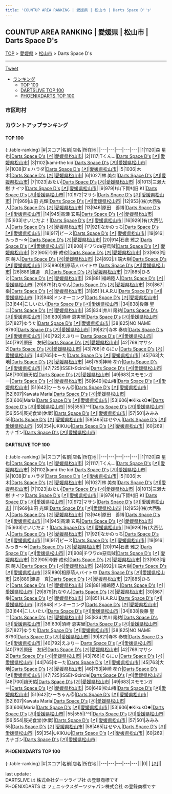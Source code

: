 ```yaml
---
title: 'COUNTUP AREA RANKING | 愛媛県 | 松山市 | Darts Space D''s'
---
```

## COUNTUP AREA RANKING | 愛媛県 | 松山市 | Darts Space D's

[TOP](/darts/rank/) > [愛媛県](/darts/rank/愛媛県/) > [松山市](/darts/rank/愛媛県/松山市/) > Darts Space D's

___

<a href="https://twitter.com/share?ref_src=twsrc%5Etfw" data-text="COUNTUP AREA RANKING | 愛媛県松山市Darts Space D's" class="twitter-share-button" data-hashtags="DARTSLIVE,PHOENIXDARTS,darts,ダーツ" data-show-count="false">Tweet</a>

* [ランキング](#カウントアップランキング)
    * [TOP 100](#top-100)
    * [DARTSLIVE TOP 100](#dartslive-top-100)
    * [PHOENIXDARTS TOP 100](#phoenixdarts-top-100)

### 市区町村

<ul>

</ul>

### カウントアップランキング

#### TOP 100



{:.table-ranking}
|#|スコア|名前|店名|所在地|
|---|---|---|---|---|
|1|1120|<span class="rank-name-dl">森 星也</span>|<a href="/darts/rank/shops/d53e66d15d148c930d9b047a20a7ba1e.html">Darts Space D's</a> <a href="https://search.dartslive.com/jp/shop/d53e66d15d148c930d9b047a20a7ba1e">[↗]</a>|<a href="/darts/rank/愛媛県/松山市">愛媛県松山市</a>|
|2|1117|<span class="rank-name-dl">Tくん...</span>|<a href="/darts/rank/shops/d53e66d15d148c930d9b047a20a7ba1e.html">Darts Space D's</a> <a href="https://search.dartslive.com/jp/shop/d53e66d15d148c930d9b047a20a7ba1e">[↗]</a>|<a href="/darts/rank/愛媛県/松山市">愛媛県松山市</a>|
|3|1102|<span class="rank-name-dl">kami-the kid</span>|<a href="/darts/rank/shops/d53e66d15d148c930d9b047a20a7ba1e.html">Darts Space D's</a> <a href="https://search.dartslive.com/jp/shop/d53e66d15d148c930d9b047a20a7ba1e">[↗]</a>|<a href="/darts/rank/愛媛県/松山市">愛媛県松山市</a>|
|4|1038|<span class="rank-name-dl">D&#x27;s ハラダ</span>|<a href="/darts/rank/shops/d53e66d15d148c930d9b047a20a7ba1e.html">Darts Space D's</a> <a href="https://search.dartslive.com/jp/shop/d53e66d15d148c930d9b047a20a7ba1e">[↗]</a>|<a href="/darts/rank/愛媛県/松山市">愛媛県松山市</a>|
|5|1036|<span class="rank-name-dl">木　　木</span>|<a href="/darts/rank/shops/d53e66d15d148c930d9b047a20a7ba1e.html">Darts Space D's</a> <a href="https://search.dartslive.com/jp/shop/d53e66d15d148c930d9b047a20a7ba1e">[↗]</a>|<a href="/darts/rank/愛媛県/松山市">愛媛県松山市</a>|
|6|1027|<span class="rank-name-dl">林 美奈</span>|<a href="/darts/rank/shops/d53e66d15d148c930d9b047a20a7ba1e.html">Darts Space D's</a> <a href="https://search.dartslive.com/jp/shop/d53e66d15d148c930d9b047a20a7ba1e">[↗]</a>|<a href="/darts/rank/愛媛県/松山市">愛媛県松山市</a>|
|7|1023|<span class="rank-name-dl">おたい</span>|<a href="/darts/rank/shops/d53e66d15d148c930d9b047a20a7ba1e.html">Darts Space D's</a> <a href="https://search.dartslive.com/jp/shop/d53e66d15d148c930d9b047a20a7ba1e">[↗]</a>|<a href="/darts/rank/愛媛県/松山市">愛媛県松山市</a>|
|8|1013|<span class="rank-name-dl">三瀬大樹 ナイツ</span>|<a href="/darts/rank/shops/d53e66d15d148c930d9b047a20a7ba1e.html">Darts Space D's</a> <a href="https://search.dartslive.com/jp/shop/d53e66d15d148c930d9b047a20a7ba1e">[↗]</a>|<a href="/darts/rank/愛媛県/松山市">愛媛県松山市</a>|
|9|979|<span class="rank-name-dl">‡山下賢‡(旧:K)</span>|<a href="/darts/rank/shops/d53e66d15d148c930d9b047a20a7ba1e.html">Darts Space D's</a> <a href="https://search.dartslive.com/jp/shop/d53e66d15d148c930d9b047a20a7ba1e">[↗]</a>|<a href="/darts/rank/愛媛県/松山市">愛媛県松山市</a>|
|10|972|<span class="rank-name-dl">マサシ</span>|<a href="/darts/rank/shops/d53e66d15d148c930d9b047a20a7ba1e.html">Darts Space D's</a> <a href="https://search.dartslive.com/jp/shop/d53e66d15d148c930d9b047a20a7ba1e">[↗]</a>|<a href="/darts/rank/愛媛県/松山市">愛媛県松山市</a>|
|11|969|<span class="rank-name-dl">山田 光輝</span>|<a href="/darts/rank/shops/d53e66d15d148c930d9b047a20a7ba1e.html">Darts Space D's</a> <a href="https://search.dartslive.com/jp/shop/d53e66d15d148c930d9b047a20a7ba1e">[↗]</a>|<a href="/darts/rank/愛媛県/松山市">愛媛県松山市</a>|
|12|953|<span class="rank-name-dl">(株)大西弘人</span>|<a href="/darts/rank/shops/d53e66d15d148c930d9b047a20a7ba1e.html">Darts Space D's</a> <a href="https://search.dartslive.com/jp/shop/d53e66d15d148c930d9b047a20a7ba1e">[↗]</a>|<a href="/darts/rank/愛媛県/松山市">愛媛県松山市</a>|
|13|946|<span class="rank-name-dl">原田　善博</span>|<a href="/darts/rank/shops/d53e66d15d148c930d9b047a20a7ba1e.html">Darts Space D's</a> <a href="https://search.dartslive.com/jp/shop/d53e66d15d148c930d9b047a20a7ba1e">[↗]</a>|<a href="/darts/rank/愛媛県/松山市">愛媛県松山市</a>|
|14|945|<span class="rank-name-dl">高瀬 玄馬</span>|<a href="/darts/rank/shops/d53e66d15d148c930d9b047a20a7ba1e.html">Darts Space D's</a> <a href="https://search.dartslive.com/jp/shop/d53e66d15d148c930d9b047a20a7ba1e">[↗]</a>|<a href="/darts/rank/愛媛県/松山市">愛媛県松山市</a>|
|15|933|<span class="rank-name-dl">せいじだよ！</span>|<a href="/darts/rank/shops/d53e66d15d148c930d9b047a20a7ba1e.html">Darts Space D's</a> <a href="https://search.dartslive.com/jp/shop/d53e66d15d148c930d9b047a20a7ba1e">[↗]</a>|<a href="/darts/rank/愛媛県/松山市">愛媛県松山市</a>|
|16|929|<span class="rank-name-dl">(有)大西弘人</span>|<a href="/darts/rank/shops/d53e66d15d148c930d9b047a20a7ba1e.html">Darts Space D's</a> <a href="https://search.dartslive.com/jp/shop/d53e66d15d148c930d9b047a20a7ba1e">[↗]</a>|<a href="/darts/rank/愛媛県/松山市">愛媛県松山市</a>|
|17|921|<span class="rank-name-dl">なかのっち</span>|<a href="/darts/rank/shops/d53e66d15d148c930d9b047a20a7ba1e.html">Darts Space D's</a> <a href="https://search.dartslive.com/jp/shop/d53e66d15d148c930d9b047a20a7ba1e">[↗]</a>|<a href="/darts/rank/愛媛県/松山市">愛媛県松山市</a>|
|18|917|<span class="rank-name-dl">ピース</span>|<a href="/darts/rank/shops/d53e66d15d148c930d9b047a20a7ba1e.html">Darts Space D's</a> <a href="https://search.dartslive.com/jp/shop/d53e66d15d148c930d9b047a20a7ba1e">[↗]</a>|<a href="/darts/rank/愛媛県/松山市">愛媛県松山市</a>|
|19|916|<span class="rank-name-dl">みっき〜☆</span>|<a href="/darts/rank/shops/d53e66d15d148c930d9b047a20a7ba1e.html">Darts Space D's</a> <a href="https://search.dartslive.com/jp/shop/d53e66d15d148c930d9b047a20a7ba1e">[↗]</a>|<a href="/darts/rank/愛媛県/松山市">愛媛県松山市</a>|
|20|914|<span class="rank-name-dl">石倉 雅之</span>|<a href="/darts/rank/shops/d53e66d15d148c930d9b047a20a7ba1e.html">Darts Space D's</a> <a href="https://search.dartslive.com/jp/shop/d53e66d15d148c930d9b047a20a7ba1e">[↗]</a>|<a href="/darts/rank/愛媛県/松山市">愛媛県松山市</a>|
|21|908|<span class="rank-name-dl">チワワde惡烏賊</span>|<a href="/darts/rank/shops/d53e66d15d148c930d9b047a20a7ba1e.html">Darts Space D's</a> <a href="https://search.dartslive.com/jp/shop/d53e66d15d148c930d9b047a20a7ba1e">[↗]</a>|<a href="/darts/rank/愛媛県/松山市">愛媛県松山市</a>|
|22|905|<span class="rank-name-dl">今野 成也</span>|<a href="/darts/rank/shops/d53e66d15d148c930d9b047a20a7ba1e.html">Darts Space D's</a> <a href="https://search.dartslive.com/jp/shop/d53e66d15d148c930d9b047a20a7ba1e">[↗]</a>|<a href="/darts/rank/愛媛県/松山市">愛媛県松山市</a>|
|23|903|<span class="rank-name-dl">相原 萌人</span>|<a href="/darts/rank/shops/d53e66d15d148c930d9b047a20a7ba1e.html">Darts Space D's</a> <a href="https://search.dartslive.com/jp/shop/d53e66d15d148c930d9b047a20a7ba1e">[↗]</a>|<a href="/darts/rank/愛媛県/松山市">愛媛県松山市</a>|
|24|892|<span class="rank-name-dl">川端大樹</span>|<a href="/darts/rank/shops/d53e66d15d148c930d9b047a20a7ba1e.html">Darts Space D's</a> <a href="https://search.dartslive.com/jp/shop/d53e66d15d148c930d9b047a20a7ba1e">[↗]</a>|<a href="/darts/rank/愛媛県/松山市">愛媛県松山市</a>|
|25|890|<span class="rank-name-dl">相原萌人バイト中</span>|<a href="/darts/rank/shops/d53e66d15d148c930d9b047a20a7ba1e.html">Darts Space D's</a> <a href="https://search.dartslive.com/jp/shop/d53e66d15d148c930d9b047a20a7ba1e">[↗]</a>|<a href="/darts/rank/愛媛県/松山市">愛媛県松山市</a>|
|26|889|<span class="rank-name-dl">渡邉　真</span>|<a href="/darts/rank/shops/d53e66d15d148c930d9b047a20a7ba1e.html">Darts Space D's</a> <a href="https://search.dartslive.com/jp/shop/d53e66d15d148c930d9b047a20a7ba1e">[↗]</a>|<a href="/darts/rank/愛媛県/松山市">愛媛県松山市</a>|
|27|885|<span class="rank-name-dl">ひろと</span>|<a href="/darts/rank/shops/d53e66d15d148c930d9b047a20a7ba1e.html">Darts Space D's</a> <a href="https://search.dartslive.com/jp/shop/d53e66d15d148c930d9b047a20a7ba1e">[↗]</a>|<a href="/darts/rank/愛媛県/松山市">愛媛県松山市</a>|
|28|881|<span class="rank-name-dl">福嶋陸人</span>|<a href="/darts/rank/shops/d53e66d15d148c930d9b047a20a7ba1e.html">Darts Space D's</a> <a href="https://search.dartslive.com/jp/shop/d53e66d15d148c930d9b047a20a7ba1e">[↗]</a>|<a href="/darts/rank/愛媛県/松山市">愛媛県松山市</a>|
|29|879|<span class="rank-name-dl">れなやん</span>|<a href="/darts/rank/shops/d53e66d15d148c930d9b047a20a7ba1e.html">Darts Space D's</a> <a href="https://search.dartslive.com/jp/shop/d53e66d15d148c930d9b047a20a7ba1e">[↗]</a>|<a href="/darts/rank/愛媛県/松山市">愛媛県松山市</a>|
|30|867|<span class="rank-name-dl">樂</span>|<a href="/darts/rank/shops/d53e66d15d148c930d9b047a20a7ba1e.html">Darts Space D's</a> <a href="https://search.dartslive.com/jp/shop/d53e66d15d148c930d9b047a20a7ba1e">[↗]</a>|<a href="/darts/rank/愛媛県/松山市">愛媛県松山市</a>|
|31|851|<span class="rank-name-dl">H.A.R.U</span>|<a href="/darts/rank/shops/d53e66d15d148c930d9b047a20a7ba1e.html">Darts Space D's</a> <a href="https://search.dartslive.com/jp/shop/d53e66d15d148c930d9b047a20a7ba1e">[↗]</a>|<a href="/darts/rank/愛媛県/松山市">愛媛県松山市</a>|
|32|848|<span class="rank-name-dl">ドンキーコング</span>|<a href="/darts/rank/shops/d53e66d15d148c930d9b047a20a7ba1e.html">Darts Space D's</a> <a href="https://search.dartslive.com/jp/shop/d53e66d15d148c930d9b047a20a7ba1e">[↗]</a>|<a href="/darts/rank/愛媛県/松山市">愛媛県松山市</a>|
|33|844|<span class="rank-name-dl">こしいたい</span>|<a href="/darts/rank/shops/d53e66d15d148c930d9b047a20a7ba1e.html">Darts Space D's</a> <a href="https://search.dartslive.com/jp/shop/d53e66d15d148c930d9b047a20a7ba1e">[↗]</a>|<a href="/darts/rank/愛媛県/松山市">愛媛県松山市</a>|
|34|838|<span class="rank-name-dl">後藤 聖二</span>|<a href="/darts/rank/shops/d53e66d15d148c930d9b047a20a7ba1e.html">Darts Space D's</a> <a href="https://search.dartslive.com/jp/shop/d53e66d15d148c930d9b047a20a7ba1e">[↗]</a>|<a href="/darts/rank/愛媛県/松山市">愛媛県松山市</a>|
|35|834|<span class="rank-name-dl">井川 隆祐</span>|<a href="/darts/rank/shops/d53e66d15d148c930d9b047a20a7ba1e.html">Darts Space D's</a> <a href="https://search.dartslive.com/jp/shop/d53e66d15d148c930d9b047a20a7ba1e">[↗]</a>|<a href="/darts/rank/愛媛県/松山市">愛媛県松山市</a>|
|36|830|<span class="rank-name-dl">須﨑 恵実里</span>|<a href="/darts/rank/shops/d53e66d15d148c930d9b047a20a7ba1e.html">Darts Space D's</a> <a href="https://search.dartslive.com/jp/shop/d53e66d15d148c930d9b047a20a7ba1e">[↗]</a>|<a href="/darts/rank/愛媛県/松山市">愛媛県松山市</a>|
|37|827|<span class="rank-name-dl">ゆうた</span>|<a href="/darts/rank/shops/d53e66d15d148c930d9b047a20a7ba1e.html">Darts Space D's</a> <a href="https://search.dartslive.com/jp/shop/d53e66d15d148c930d9b047a20a7ba1e">[↗]</a>|<a href="/darts/rank/愛媛県/松山市">愛媛県松山市</a>|
|38|825|<span class="rank-name-dl">NO NAME 8790</span>|<a href="/darts/rank/shops/d53e66d15d148c930d9b047a20a7ba1e.html">Darts Space D's</a> <a href="https://search.dartslive.com/jp/shop/d53e66d15d148c930d9b047a20a7ba1e">[↗]</a>|<a href="/darts/rank/愛媛県/松山市">愛媛県松山市</a>|
|39|821|<span class="rank-name-dl">寺本 奏琉</span>|<a href="/darts/rank/shops/d53e66d15d148c930d9b047a20a7ba1e.html">Darts Space D's</a> <a href="https://search.dartslive.com/jp/shop/d53e66d15d148c930d9b047a20a7ba1e">[↗]</a>|<a href="/darts/rank/愛媛県/松山市">愛媛県松山市</a>|
|40|792|<span class="rank-name-dl">えぶりー</span>|<a href="/darts/rank/shops/d53e66d15d148c930d9b047a20a7ba1e.html">Darts Space D's</a> <a href="https://search.dartslive.com/jp/shop/d53e66d15d148c930d9b047a20a7ba1e">[↗]</a>|<a href="/darts/rank/愛媛県/松山市">愛媛県松山市</a>|
|40|792|<span class="rank-name-dl">原田　友紀</span>|<a href="/darts/rank/shops/d53e66d15d148c930d9b047a20a7ba1e.html">Darts Space D's</a> <a href="https://search.dartslive.com/jp/shop/d53e66d15d148c930d9b047a20a7ba1e">[↗]</a>|<a href="/darts/rank/愛媛県/松山市">愛媛県松山市</a>|
|42|769|<span class="rank-name-dl">マサシ2</span>|<a href="/darts/rank/shops/d53e66d15d148c930d9b047a20a7ba1e.html">Darts Space D's</a> <a href="https://search.dartslive.com/jp/shop/d53e66d15d148c930d9b047a20a7ba1e">[↗]</a>|<a href="/darts/rank/愛媛県/松山市">愛媛県松山市</a>|
|43|766|<span class="rank-name-dl">そらにぃ</span>|<a href="/darts/rank/shops/d53e66d15d148c930d9b047a20a7ba1e.html">Darts Space D's</a> <a href="https://search.dartslive.com/jp/shop/d53e66d15d148c930d9b047a20a7ba1e">[↗]</a>|<a href="/darts/rank/愛媛県/松山市">愛媛県松山市</a>|
|44|765|<span class="rank-name-dl">ゆーた</span>|<a href="/darts/rank/shops/d53e66d15d148c930d9b047a20a7ba1e.html">Darts Space D's</a> <a href="https://search.dartslive.com/jp/shop/d53e66d15d148c930d9b047a20a7ba1e">[↗]</a>|<a href="/darts/rank/愛媛県/松山市">愛媛県松山市</a>|
|45|763|<span class="rank-name-dl">大地</span>|<a href="/darts/rank/shops/d53e66d15d148c930d9b047a20a7ba1e.html">Darts Space D's</a> <a href="https://search.dartslive.com/jp/shop/d53e66d15d148c930d9b047a20a7ba1e">[↗]</a>|<a href="/darts/rank/愛媛県/松山市">愛媛県松山市</a>|
|46|753|<span class="rank-name-dl">神崎 孝介</span>|<a href="/darts/rank/shops/d53e66d15d148c930d9b047a20a7ba1e.html">Darts Space D's</a> <a href="https://search.dartslive.com/jp/shop/d53e66d15d148c930d9b047a20a7ba1e">[↗]</a>|<a href="/darts/rank/愛媛県/松山市">愛媛県松山市</a>|
|47|725|<span class="rank-name-dl">ISSEI×9circle</span>|<a href="/darts/rank/shops/d53e66d15d148c930d9b047a20a7ba1e.html">Darts Space D's</a> <a href="https://search.dartslive.com/jp/shop/d53e66d15d148c930d9b047a20a7ba1e">[↗]</a>|<a href="/darts/rank/愛媛県/松山市">愛媛県松山市</a>|
|48|700|<span class="rank-name-dl">趙天佑</span>|<a href="/darts/rank/shops/d53e66d15d148c930d9b047a20a7ba1e.html">Darts Space D's</a> <a href="https://search.dartslive.com/jp/shop/d53e66d15d148c930d9b047a20a7ba1e">[↗]</a>|<a href="/darts/rank/愛媛県/松山市">愛媛県松山市</a>|
|49|683|<span class="rank-name-dl">スモモンガー</span>|<a href="/darts/rank/shops/d53e66d15d148c930d9b047a20a7ba1e.html">Darts Space D's</a> <a href="https://search.dartslive.com/jp/shop/d53e66d15d148c930d9b047a20a7ba1e">[↗]</a>|<a href="/darts/rank/愛媛県/松山市">愛媛県松山市</a>|
|50|649|<span class="rank-name-dl">松山椿</span>|<a href="/darts/rank/shops/d53e66d15d148c930d9b047a20a7ba1e.html">Darts Space D's</a> <a href="https://search.dartslive.com/jp/shop/d53e66d15d148c930d9b047a20a7ba1e">[↗]</a>|<a href="/darts/rank/愛媛県/松山市">愛媛県松山市</a>|
|51|642|<span class="rank-name-dl">ひーちゃん@</span>|<a href="/darts/rank/shops/d53e66d15d148c930d9b047a20a7ba1e.html">Darts Space D's</a> <a href="https://search.dartslive.com/jp/shop/d53e66d15d148c930d9b047a20a7ba1e">[↗]</a>|<a href="/darts/rank/愛媛県/松山市">愛媛県松山市</a>|
|52|607|<span class="rank-name-dl">Kawata Maria</span>|<a href="/darts/rank/shops/d53e66d15d148c930d9b047a20a7ba1e.html">Darts Space D's</a> <a href="https://search.dartslive.com/jp/shop/d53e66d15d148c930d9b047a20a7ba1e">[↗]</a>|<a href="/darts/rank/愛媛県/松山市">愛媛県松山市</a>|
|53|606|<span class="rank-name-dl">Maria</span>|<a href="/darts/rank/shops/d53e66d15d148c930d9b047a20a7ba1e.html">Darts Space D's</a> <a href="https://search.dartslive.com/jp/shop/d53e66d15d148c930d9b047a20a7ba1e">[↗]</a>|<a href="/darts/rank/愛媛県/松山市">愛媛県松山市</a>|
|53|606|<span class="rank-name-dl">✹KikukO✹</span>|<a href="/darts/rank/shops/d53e66d15d148c930d9b047a20a7ba1e.html">Darts Space D's</a> <a href="https://search.dartslive.com/jp/shop/d53e66d15d148c930d9b047a20a7ba1e">[↗]</a>|<a href="/darts/rank/愛媛県/松山市">愛媛県松山市</a>|
|55|555|<span class="rank-name-dl">(*^^*)</span>|<a href="/darts/rank/shops/d53e66d15d148c930d9b047a20a7ba1e.html">Darts Space D's</a> <a href="https://search.dartslive.com/jp/shop/d53e66d15d148c930d9b047a20a7ba1e">[↗]</a>|<a href="/darts/rank/愛媛県/松山市">愛媛県松山市</a>|
|56|554|<span class="rank-name-dl">辰光食堂(休業)</span>|<a href="/darts/rank/shops/d53e66d15d148c930d9b047a20a7ba1e.html">Darts Space D's</a> <a href="https://search.dartslive.com/jp/shop/d53e66d15d148c930d9b047a20a7ba1e">[↗]</a>|<a href="/darts/rank/愛媛県/松山市">愛媛県松山市</a>|
|57|501|<span class="rank-name-dl">みみみ55</span>|<a href="/darts/rank/shops/d53e66d15d148c930d9b047a20a7ba1e.html">Darts Space D's</a> <a href="https://search.dartslive.com/jp/shop/d53e66d15d148c930d9b047a20a7ba1e">[↗]</a>|<a href="/darts/rank/愛媛県/松山市">愛媛県松山市</a>|
|58|465|<span class="rank-name-dl">はせやん</span>|<a href="/darts/rank/shops/d53e66d15d148c930d9b047a20a7ba1e.html">Darts Space D's</a> <a href="https://search.dartslive.com/jp/shop/d53e66d15d148c930d9b047a20a7ba1e">[↗]</a>|<a href="/darts/rank/愛媛県/松山市">愛媛県松山市</a>|
|59|354|<span class="rank-name-dl">ψKIKᑌψ</span>|<a href="/darts/rank/shops/d53e66d15d148c930d9b047a20a7ba1e.html">Darts Space D's</a> <a href="https://search.dartslive.com/jp/shop/d53e66d15d148c930d9b047a20a7ba1e">[↗]</a>|<a href="/darts/rank/愛媛県/松山市">愛媛県松山市</a>|
|60|269|<span class="rank-name-dl">カナゴン</span>|<a href="/darts/rank/shops/d53e66d15d148c930d9b047a20a7ba1e.html">Darts Space D's</a> <a href="https://search.dartslive.com/jp/shop/d53e66d15d148c930d9b047a20a7ba1e">[↗]</a>|<a href="/darts/rank/愛媛県/松山市">愛媛県松山市</a>|


#### DARTSLIVE TOP 100



{:.table-ranking}
|#|スコア|名前|店名|所在地|
|---|---|---|---|---|
|1|1120|<span class="rank-name-dl">森 星也</span>|<a href="/darts/rank/shops/d53e66d15d148c930d9b047a20a7ba1e.html">Darts Space D's</a> <a href="https://search.dartslive.com/jp/shop/d53e66d15d148c930d9b047a20a7ba1e">[↗]</a>|<a href="/darts/rank/愛媛県/松山市">愛媛県松山市</a>|
|2|1117|<span class="rank-name-dl">Tくん...</span>|<a href="/darts/rank/shops/d53e66d15d148c930d9b047a20a7ba1e.html">Darts Space D's</a> <a href="https://search.dartslive.com/jp/shop/d53e66d15d148c930d9b047a20a7ba1e">[↗]</a>|<a href="/darts/rank/愛媛県/松山市">愛媛県松山市</a>|
|3|1102|<span class="rank-name-dl">kami-the kid</span>|<a href="/darts/rank/shops/d53e66d15d148c930d9b047a20a7ba1e.html">Darts Space D's</a> <a href="https://search.dartslive.com/jp/shop/d53e66d15d148c930d9b047a20a7ba1e">[↗]</a>|<a href="/darts/rank/愛媛県/松山市">愛媛県松山市</a>|
|4|1038|<span class="rank-name-dl">D&#x27;s ハラダ</span>|<a href="/darts/rank/shops/d53e66d15d148c930d9b047a20a7ba1e.html">Darts Space D's</a> <a href="https://search.dartslive.com/jp/shop/d53e66d15d148c930d9b047a20a7ba1e">[↗]</a>|<a href="/darts/rank/愛媛県/松山市">愛媛県松山市</a>|
|5|1036|<span class="rank-name-dl">木　　木</span>|<a href="/darts/rank/shops/d53e66d15d148c930d9b047a20a7ba1e.html">Darts Space D's</a> <a href="https://search.dartslive.com/jp/shop/d53e66d15d148c930d9b047a20a7ba1e">[↗]</a>|<a href="/darts/rank/愛媛県/松山市">愛媛県松山市</a>|
|6|1027|<span class="rank-name-dl">林 美奈</span>|<a href="/darts/rank/shops/d53e66d15d148c930d9b047a20a7ba1e.html">Darts Space D's</a> <a href="https://search.dartslive.com/jp/shop/d53e66d15d148c930d9b047a20a7ba1e">[↗]</a>|<a href="/darts/rank/愛媛県/松山市">愛媛県松山市</a>|
|7|1023|<span class="rank-name-dl">おたい</span>|<a href="/darts/rank/shops/d53e66d15d148c930d9b047a20a7ba1e.html">Darts Space D's</a> <a href="https://search.dartslive.com/jp/shop/d53e66d15d148c930d9b047a20a7ba1e">[↗]</a>|<a href="/darts/rank/愛媛県/松山市">愛媛県松山市</a>|
|8|1013|<span class="rank-name-dl">三瀬大樹 ナイツ</span>|<a href="/darts/rank/shops/d53e66d15d148c930d9b047a20a7ba1e.html">Darts Space D's</a> <a href="https://search.dartslive.com/jp/shop/d53e66d15d148c930d9b047a20a7ba1e">[↗]</a>|<a href="/darts/rank/愛媛県/松山市">愛媛県松山市</a>|
|9|979|<span class="rank-name-dl">‡山下賢‡(旧:K)</span>|<a href="/darts/rank/shops/d53e66d15d148c930d9b047a20a7ba1e.html">Darts Space D's</a> <a href="https://search.dartslive.com/jp/shop/d53e66d15d148c930d9b047a20a7ba1e">[↗]</a>|<a href="/darts/rank/愛媛県/松山市">愛媛県松山市</a>|
|10|972|<span class="rank-name-dl">マサシ</span>|<a href="/darts/rank/shops/d53e66d15d148c930d9b047a20a7ba1e.html">Darts Space D's</a> <a href="https://search.dartslive.com/jp/shop/d53e66d15d148c930d9b047a20a7ba1e">[↗]</a>|<a href="/darts/rank/愛媛県/松山市">愛媛県松山市</a>|
|11|969|<span class="rank-name-dl">山田 光輝</span>|<a href="/darts/rank/shops/d53e66d15d148c930d9b047a20a7ba1e.html">Darts Space D's</a> <a href="https://search.dartslive.com/jp/shop/d53e66d15d148c930d9b047a20a7ba1e">[↗]</a>|<a href="/darts/rank/愛媛県/松山市">愛媛県松山市</a>|
|12|953|<span class="rank-name-dl">(株)大西弘人</span>|<a href="/darts/rank/shops/d53e66d15d148c930d9b047a20a7ba1e.html">Darts Space D's</a> <a href="https://search.dartslive.com/jp/shop/d53e66d15d148c930d9b047a20a7ba1e">[↗]</a>|<a href="/darts/rank/愛媛県/松山市">愛媛県松山市</a>|
|13|946|<span class="rank-name-dl">原田　善博</span>|<a href="/darts/rank/shops/d53e66d15d148c930d9b047a20a7ba1e.html">Darts Space D's</a> <a href="https://search.dartslive.com/jp/shop/d53e66d15d148c930d9b047a20a7ba1e">[↗]</a>|<a href="/darts/rank/愛媛県/松山市">愛媛県松山市</a>|
|14|945|<span class="rank-name-dl">高瀬 玄馬</span>|<a href="/darts/rank/shops/d53e66d15d148c930d9b047a20a7ba1e.html">Darts Space D's</a> <a href="https://search.dartslive.com/jp/shop/d53e66d15d148c930d9b047a20a7ba1e">[↗]</a>|<a href="/darts/rank/愛媛県/松山市">愛媛県松山市</a>|
|15|933|<span class="rank-name-dl">せいじだよ！</span>|<a href="/darts/rank/shops/d53e66d15d148c930d9b047a20a7ba1e.html">Darts Space D's</a> <a href="https://search.dartslive.com/jp/shop/d53e66d15d148c930d9b047a20a7ba1e">[↗]</a>|<a href="/darts/rank/愛媛県/松山市">愛媛県松山市</a>|
|16|929|<span class="rank-name-dl">(有)大西弘人</span>|<a href="/darts/rank/shops/d53e66d15d148c930d9b047a20a7ba1e.html">Darts Space D's</a> <a href="https://search.dartslive.com/jp/shop/d53e66d15d148c930d9b047a20a7ba1e">[↗]</a>|<a href="/darts/rank/愛媛県/松山市">愛媛県松山市</a>|
|17|921|<span class="rank-name-dl">なかのっち</span>|<a href="/darts/rank/shops/d53e66d15d148c930d9b047a20a7ba1e.html">Darts Space D's</a> <a href="https://search.dartslive.com/jp/shop/d53e66d15d148c930d9b047a20a7ba1e">[↗]</a>|<a href="/darts/rank/愛媛県/松山市">愛媛県松山市</a>|
|18|917|<span class="rank-name-dl">ピース</span>|<a href="/darts/rank/shops/d53e66d15d148c930d9b047a20a7ba1e.html">Darts Space D's</a> <a href="https://search.dartslive.com/jp/shop/d53e66d15d148c930d9b047a20a7ba1e">[↗]</a>|<a href="/darts/rank/愛媛県/松山市">愛媛県松山市</a>|
|19|916|<span class="rank-name-dl">みっき〜☆</span>|<a href="/darts/rank/shops/d53e66d15d148c930d9b047a20a7ba1e.html">Darts Space D's</a> <a href="https://search.dartslive.com/jp/shop/d53e66d15d148c930d9b047a20a7ba1e">[↗]</a>|<a href="/darts/rank/愛媛県/松山市">愛媛県松山市</a>|
|20|914|<span class="rank-name-dl">石倉 雅之</span>|<a href="/darts/rank/shops/d53e66d15d148c930d9b047a20a7ba1e.html">Darts Space D's</a> <a href="https://search.dartslive.com/jp/shop/d53e66d15d148c930d9b047a20a7ba1e">[↗]</a>|<a href="/darts/rank/愛媛県/松山市">愛媛県松山市</a>|
|21|908|<span class="rank-name-dl">チワワde惡烏賊</span>|<a href="/darts/rank/shops/d53e66d15d148c930d9b047a20a7ba1e.html">Darts Space D's</a> <a href="https://search.dartslive.com/jp/shop/d53e66d15d148c930d9b047a20a7ba1e">[↗]</a>|<a href="/darts/rank/愛媛県/松山市">愛媛県松山市</a>|
|22|905|<span class="rank-name-dl">今野 成也</span>|<a href="/darts/rank/shops/d53e66d15d148c930d9b047a20a7ba1e.html">Darts Space D's</a> <a href="https://search.dartslive.com/jp/shop/d53e66d15d148c930d9b047a20a7ba1e">[↗]</a>|<a href="/darts/rank/愛媛県/松山市">愛媛県松山市</a>|
|23|903|<span class="rank-name-dl">相原 萌人</span>|<a href="/darts/rank/shops/d53e66d15d148c930d9b047a20a7ba1e.html">Darts Space D's</a> <a href="https://search.dartslive.com/jp/shop/d53e66d15d148c930d9b047a20a7ba1e">[↗]</a>|<a href="/darts/rank/愛媛県/松山市">愛媛県松山市</a>|
|24|892|<span class="rank-name-dl">川端大樹</span>|<a href="/darts/rank/shops/d53e66d15d148c930d9b047a20a7ba1e.html">Darts Space D's</a> <a href="https://search.dartslive.com/jp/shop/d53e66d15d148c930d9b047a20a7ba1e">[↗]</a>|<a href="/darts/rank/愛媛県/松山市">愛媛県松山市</a>|
|25|890|<span class="rank-name-dl">相原萌人バイト中</span>|<a href="/darts/rank/shops/d53e66d15d148c930d9b047a20a7ba1e.html">Darts Space D's</a> <a href="https://search.dartslive.com/jp/shop/d53e66d15d148c930d9b047a20a7ba1e">[↗]</a>|<a href="/darts/rank/愛媛県/松山市">愛媛県松山市</a>|
|26|889|<span class="rank-name-dl">渡邉　真</span>|<a href="/darts/rank/shops/d53e66d15d148c930d9b047a20a7ba1e.html">Darts Space D's</a> <a href="https://search.dartslive.com/jp/shop/d53e66d15d148c930d9b047a20a7ba1e">[↗]</a>|<a href="/darts/rank/愛媛県/松山市">愛媛県松山市</a>|
|27|885|<span class="rank-name-dl">ひろと</span>|<a href="/darts/rank/shops/d53e66d15d148c930d9b047a20a7ba1e.html">Darts Space D's</a> <a href="https://search.dartslive.com/jp/shop/d53e66d15d148c930d9b047a20a7ba1e">[↗]</a>|<a href="/darts/rank/愛媛県/松山市">愛媛県松山市</a>|
|28|881|<span class="rank-name-dl">福嶋陸人</span>|<a href="/darts/rank/shops/d53e66d15d148c930d9b047a20a7ba1e.html">Darts Space D's</a> <a href="https://search.dartslive.com/jp/shop/d53e66d15d148c930d9b047a20a7ba1e">[↗]</a>|<a href="/darts/rank/愛媛県/松山市">愛媛県松山市</a>|
|29|879|<span class="rank-name-dl">れなやん</span>|<a href="/darts/rank/shops/d53e66d15d148c930d9b047a20a7ba1e.html">Darts Space D's</a> <a href="https://search.dartslive.com/jp/shop/d53e66d15d148c930d9b047a20a7ba1e">[↗]</a>|<a href="/darts/rank/愛媛県/松山市">愛媛県松山市</a>|
|30|867|<span class="rank-name-dl">樂</span>|<a href="/darts/rank/shops/d53e66d15d148c930d9b047a20a7ba1e.html">Darts Space D's</a> <a href="https://search.dartslive.com/jp/shop/d53e66d15d148c930d9b047a20a7ba1e">[↗]</a>|<a href="/darts/rank/愛媛県/松山市">愛媛県松山市</a>|
|31|851|<span class="rank-name-dl">H.A.R.U</span>|<a href="/darts/rank/shops/d53e66d15d148c930d9b047a20a7ba1e.html">Darts Space D's</a> <a href="https://search.dartslive.com/jp/shop/d53e66d15d148c930d9b047a20a7ba1e">[↗]</a>|<a href="/darts/rank/愛媛県/松山市">愛媛県松山市</a>|
|32|848|<span class="rank-name-dl">ドンキーコング</span>|<a href="/darts/rank/shops/d53e66d15d148c930d9b047a20a7ba1e.html">Darts Space D's</a> <a href="https://search.dartslive.com/jp/shop/d53e66d15d148c930d9b047a20a7ba1e">[↗]</a>|<a href="/darts/rank/愛媛県/松山市">愛媛県松山市</a>|
|33|844|<span class="rank-name-dl">こしいたい</span>|<a href="/darts/rank/shops/d53e66d15d148c930d9b047a20a7ba1e.html">Darts Space D's</a> <a href="https://search.dartslive.com/jp/shop/d53e66d15d148c930d9b047a20a7ba1e">[↗]</a>|<a href="/darts/rank/愛媛県/松山市">愛媛県松山市</a>|
|34|838|<span class="rank-name-dl">後藤 聖二</span>|<a href="/darts/rank/shops/d53e66d15d148c930d9b047a20a7ba1e.html">Darts Space D's</a> <a href="https://search.dartslive.com/jp/shop/d53e66d15d148c930d9b047a20a7ba1e">[↗]</a>|<a href="/darts/rank/愛媛県/松山市">愛媛県松山市</a>|
|35|834|<span class="rank-name-dl">井川 隆祐</span>|<a href="/darts/rank/shops/d53e66d15d148c930d9b047a20a7ba1e.html">Darts Space D's</a> <a href="https://search.dartslive.com/jp/shop/d53e66d15d148c930d9b047a20a7ba1e">[↗]</a>|<a href="/darts/rank/愛媛県/松山市">愛媛県松山市</a>|
|36|830|<span class="rank-name-dl">須﨑 恵実里</span>|<a href="/darts/rank/shops/d53e66d15d148c930d9b047a20a7ba1e.html">Darts Space D's</a> <a href="https://search.dartslive.com/jp/shop/d53e66d15d148c930d9b047a20a7ba1e">[↗]</a>|<a href="/darts/rank/愛媛県/松山市">愛媛県松山市</a>|
|37|827|<span class="rank-name-dl">ゆうた</span>|<a href="/darts/rank/shops/d53e66d15d148c930d9b047a20a7ba1e.html">Darts Space D's</a> <a href="https://search.dartslive.com/jp/shop/d53e66d15d148c930d9b047a20a7ba1e">[↗]</a>|<a href="/darts/rank/愛媛県/松山市">愛媛県松山市</a>|
|38|825|<span class="rank-name-dl">NO NAME 8790</span>|<a href="/darts/rank/shops/d53e66d15d148c930d9b047a20a7ba1e.html">Darts Space D's</a> <a href="https://search.dartslive.com/jp/shop/d53e66d15d148c930d9b047a20a7ba1e">[↗]</a>|<a href="/darts/rank/愛媛県/松山市">愛媛県松山市</a>|
|39|821|<span class="rank-name-dl">寺本 奏琉</span>|<a href="/darts/rank/shops/d53e66d15d148c930d9b047a20a7ba1e.html">Darts Space D's</a> <a href="https://search.dartslive.com/jp/shop/d53e66d15d148c930d9b047a20a7ba1e">[↗]</a>|<a href="/darts/rank/愛媛県/松山市">愛媛県松山市</a>|
|40|792|<span class="rank-name-dl">えぶりー</span>|<a href="/darts/rank/shops/d53e66d15d148c930d9b047a20a7ba1e.html">Darts Space D's</a> <a href="https://search.dartslive.com/jp/shop/d53e66d15d148c930d9b047a20a7ba1e">[↗]</a>|<a href="/darts/rank/愛媛県/松山市">愛媛県松山市</a>|
|40|792|<span class="rank-name-dl">原田　友紀</span>|<a href="/darts/rank/shops/d53e66d15d148c930d9b047a20a7ba1e.html">Darts Space D's</a> <a href="https://search.dartslive.com/jp/shop/d53e66d15d148c930d9b047a20a7ba1e">[↗]</a>|<a href="/darts/rank/愛媛県/松山市">愛媛県松山市</a>|
|42|769|<span class="rank-name-dl">マサシ2</span>|<a href="/darts/rank/shops/d53e66d15d148c930d9b047a20a7ba1e.html">Darts Space D's</a> <a href="https://search.dartslive.com/jp/shop/d53e66d15d148c930d9b047a20a7ba1e">[↗]</a>|<a href="/darts/rank/愛媛県/松山市">愛媛県松山市</a>|
|43|766|<span class="rank-name-dl">そらにぃ</span>|<a href="/darts/rank/shops/d53e66d15d148c930d9b047a20a7ba1e.html">Darts Space D's</a> <a href="https://search.dartslive.com/jp/shop/d53e66d15d148c930d9b047a20a7ba1e">[↗]</a>|<a href="/darts/rank/愛媛県/松山市">愛媛県松山市</a>|
|44|765|<span class="rank-name-dl">ゆーた</span>|<a href="/darts/rank/shops/d53e66d15d148c930d9b047a20a7ba1e.html">Darts Space D's</a> <a href="https://search.dartslive.com/jp/shop/d53e66d15d148c930d9b047a20a7ba1e">[↗]</a>|<a href="/darts/rank/愛媛県/松山市">愛媛県松山市</a>|
|45|763|<span class="rank-name-dl">大地</span>|<a href="/darts/rank/shops/d53e66d15d148c930d9b047a20a7ba1e.html">Darts Space D's</a> <a href="https://search.dartslive.com/jp/shop/d53e66d15d148c930d9b047a20a7ba1e">[↗]</a>|<a href="/darts/rank/愛媛県/松山市">愛媛県松山市</a>|
|46|753|<span class="rank-name-dl">神崎 孝介</span>|<a href="/darts/rank/shops/d53e66d15d148c930d9b047a20a7ba1e.html">Darts Space D's</a> <a href="https://search.dartslive.com/jp/shop/d53e66d15d148c930d9b047a20a7ba1e">[↗]</a>|<a href="/darts/rank/愛媛県/松山市">愛媛県松山市</a>|
|47|725|<span class="rank-name-dl">ISSEI×9circle</span>|<a href="/darts/rank/shops/d53e66d15d148c930d9b047a20a7ba1e.html">Darts Space D's</a> <a href="https://search.dartslive.com/jp/shop/d53e66d15d148c930d9b047a20a7ba1e">[↗]</a>|<a href="/darts/rank/愛媛県/松山市">愛媛県松山市</a>|
|48|700|<span class="rank-name-dl">趙天佑</span>|<a href="/darts/rank/shops/d53e66d15d148c930d9b047a20a7ba1e.html">Darts Space D's</a> <a href="https://search.dartslive.com/jp/shop/d53e66d15d148c930d9b047a20a7ba1e">[↗]</a>|<a href="/darts/rank/愛媛県/松山市">愛媛県松山市</a>|
|49|683|<span class="rank-name-dl">スモモンガー</span>|<a href="/darts/rank/shops/d53e66d15d148c930d9b047a20a7ba1e.html">Darts Space D's</a> <a href="https://search.dartslive.com/jp/shop/d53e66d15d148c930d9b047a20a7ba1e">[↗]</a>|<a href="/darts/rank/愛媛県/松山市">愛媛県松山市</a>|
|50|649|<span class="rank-name-dl">松山椿</span>|<a href="/darts/rank/shops/d53e66d15d148c930d9b047a20a7ba1e.html">Darts Space D's</a> <a href="https://search.dartslive.com/jp/shop/d53e66d15d148c930d9b047a20a7ba1e">[↗]</a>|<a href="/darts/rank/愛媛県/松山市">愛媛県松山市</a>|
|51|642|<span class="rank-name-dl">ひーちゃん@</span>|<a href="/darts/rank/shops/d53e66d15d148c930d9b047a20a7ba1e.html">Darts Space D's</a> <a href="https://search.dartslive.com/jp/shop/d53e66d15d148c930d9b047a20a7ba1e">[↗]</a>|<a href="/darts/rank/愛媛県/松山市">愛媛県松山市</a>|
|52|607|<span class="rank-name-dl">Kawata Maria</span>|<a href="/darts/rank/shops/d53e66d15d148c930d9b047a20a7ba1e.html">Darts Space D's</a> <a href="https://search.dartslive.com/jp/shop/d53e66d15d148c930d9b047a20a7ba1e">[↗]</a>|<a href="/darts/rank/愛媛県/松山市">愛媛県松山市</a>|
|53|606|<span class="rank-name-dl">Maria</span>|<a href="/darts/rank/shops/d53e66d15d148c930d9b047a20a7ba1e.html">Darts Space D's</a> <a href="https://search.dartslive.com/jp/shop/d53e66d15d148c930d9b047a20a7ba1e">[↗]</a>|<a href="/darts/rank/愛媛県/松山市">愛媛県松山市</a>|
|53|606|<span class="rank-name-dl">✹KikukO✹</span>|<a href="/darts/rank/shops/d53e66d15d148c930d9b047a20a7ba1e.html">Darts Space D's</a> <a href="https://search.dartslive.com/jp/shop/d53e66d15d148c930d9b047a20a7ba1e">[↗]</a>|<a href="/darts/rank/愛媛県/松山市">愛媛県松山市</a>|
|55|555|<span class="rank-name-dl">(*^^*)</span>|<a href="/darts/rank/shops/d53e66d15d148c930d9b047a20a7ba1e.html">Darts Space D's</a> <a href="https://search.dartslive.com/jp/shop/d53e66d15d148c930d9b047a20a7ba1e">[↗]</a>|<a href="/darts/rank/愛媛県/松山市">愛媛県松山市</a>|
|56|554|<span class="rank-name-dl">辰光食堂(休業)</span>|<a href="/darts/rank/shops/d53e66d15d148c930d9b047a20a7ba1e.html">Darts Space D's</a> <a href="https://search.dartslive.com/jp/shop/d53e66d15d148c930d9b047a20a7ba1e">[↗]</a>|<a href="/darts/rank/愛媛県/松山市">愛媛県松山市</a>|
|57|501|<span class="rank-name-dl">みみみ55</span>|<a href="/darts/rank/shops/d53e66d15d148c930d9b047a20a7ba1e.html">Darts Space D's</a> <a href="https://search.dartslive.com/jp/shop/d53e66d15d148c930d9b047a20a7ba1e">[↗]</a>|<a href="/darts/rank/愛媛県/松山市">愛媛県松山市</a>|
|58|465|<span class="rank-name-dl">はせやん</span>|<a href="/darts/rank/shops/d53e66d15d148c930d9b047a20a7ba1e.html">Darts Space D's</a> <a href="https://search.dartslive.com/jp/shop/d53e66d15d148c930d9b047a20a7ba1e">[↗]</a>|<a href="/darts/rank/愛媛県/松山市">愛媛県松山市</a>|
|59|354|<span class="rank-name-dl">ψKIKᑌψ</span>|<a href="/darts/rank/shops/d53e66d15d148c930d9b047a20a7ba1e.html">Darts Space D's</a> <a href="https://search.dartslive.com/jp/shop/d53e66d15d148c930d9b047a20a7ba1e">[↗]</a>|<a href="/darts/rank/愛媛県/松山市">愛媛県松山市</a>|
|60|269|<span class="rank-name-dl">カナゴン</span>|<a href="/darts/rank/shops/d53e66d15d148c930d9b047a20a7ba1e.html">Darts Space D's</a> <a href="https://search.dartslive.com/jp/shop/d53e66d15d148c930d9b047a20a7ba1e">[↗]</a>|<a href="/darts/rank/愛媛県/松山市">愛媛県松山市</a>|


#### PHOENIXDARTS TOP 100



{:.table-ranking}
|#|スコア|名前|店名|所在地|
|---|---|---|---|---|
||0|<span class="rank-name-dl"> </span>|<a href="/darts/rank/shops/.html"></a> <a href="">[↗]</a>|<a href="/darts/rank//"></a>|


<div class="footer border-top border-gray-light mt-5 pt-3 text-right text-gray">
    last update : <span style="font-weight: italic" id="foot_last_modified"></span><br />
    DARTSLIVE は 株式会社ダーツライブ社 の登録商標です<br />
    PHOENIXDARTS は フェニックスダーツジャパン株式会社 の登録商標です<br />
</div>

<script src="https://cdnjs.cloudflare.com/ajax/libs/jquery.tablesorter/2.31.3/js/jquery.tablesorter.min.js" integrity="sha512-qzgd5cYSZcosqpzpn7zF2ZId8f/8CHmFKZ8j7mU4OUXTNRd5g+ZHBPsgKEwoqxCtdQvExE5LprwwPAgoicguNg==" crossorigin="anonymous" referrerpolicy="no-referrer"></script>
<link rel="stylesheet" href="https://cdnjs.cloudflare.com/ajax/libs/jquery.tablesorter/2.31.3/css/theme.default.min.css" integrity="sha512-wghhOJkjQX0Lh3NSWvNKeZ0ZpNn+SPVXX1Qyc9OCaogADktxrBiBdKGDoqVUOyhStvMBmJQ8ZdMHiR3wuEq8+w==" crossorigin="anonymous" referrerpolicy="no-referrer" />
<script>
$(function() {
    $(".table-ranking").tablesorter({sortList:[[0, 0]]});
    $("#foot_last_modified").text(formatDate(new Date(document.lastModified), 'yyyy-MM-dd HH:mm:ss'));
});
</script>

<script async src="https://platform.twitter.com/widgets.js" charset="utf-8"></script>